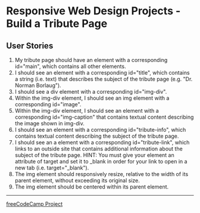 # Responsive Web Design Projects - Build a Tribute Page

## User Stories

1. My tribute page should have an element with a corresponding id="main", which contains all other elements.
2. I should see an element with a corresponding id="title", which contains a string (i.e. text) that describes the subject of the tribute page (e.g. "Dr. Norman Borlaug").
3. I should see a div element with a corresponding id="img-div".
4. Within the img-div element, I should see an img element with a corresponding id="image".
5. Within the img-div element, I should see an element with a corresponding id="img-caption" that contains textual content describing the image shown in img-div.
6. I should see an element with a corresponding id="tribute-info", which contains textual content describing the subject of the tribute page.
7. I should see an a element with a corresponding id="tribute-link", which links to an outside site that contains additional information about the subject of the tribute page. HINT: You must give your element an attribute of target and set it to _blank in order for your link to open in a new tab (i.e. target="_blank").
8. The img element should responsively resize, relative to the width of its parent element, without exceeding its original size.
9. The img element should be centered within its parent element.

---
[freeCodeCamp Project](https://www.freecodecamp.org/learn/responsive-web-design/responsive-web-design-projects/build-a-tribute-page)
